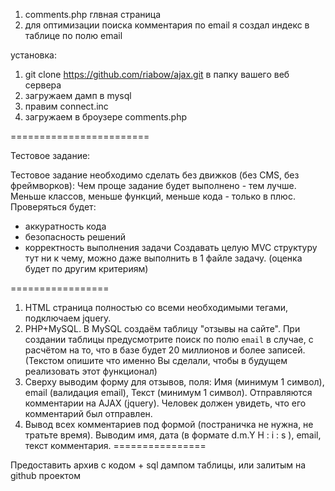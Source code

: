
1) comments.php глвная страница
2) для оптимизации поиска комментария по email  я создал индекс в таблице по полю email 



установка: 
1) git clone https://github.com/riabow/ajax.git в папку вашего веб сервера 
2) загружаем дамп в mysql 
3) правим connect.inc 
4) загружаем в броузере comments.php 



========================

Тестовое задание:

Тестовое задание необходимо сделать без движков (без CMS, без фреймворков):
Чем проще задание будет выполнено - тем лучше. Меньше классов, меньше функций, меньше кода - только в плюс. Проверяться будет:
- аккуратность кода
- безопасность решений
- корректность выполнения задачи
Создавать целую MVC структуру тут ни к чему, можно даже выполнить в 1 файле задачу. (оценка будет по другим критериям)

=================
1) HTML страница полностью со всеми необходимыми тегами, подключаем jquery.
2) PHP+MySQL. В MySQL создаём таблицу "отзывы на сайте". При создании таблицы предусмотрите поиск по полю `email` в случае, c расчётом на то, что в базе будет 20 миллионов и более записей. (Текстом опишите что именно Вы сделали, чтобы в будущем реализовать этот функционал)
3) Сверху выводим форму для отзывов, поля: Имя (минимум 1 символ), email (валидация email), Текст (минимум 1 символ). Отправляются комментарии на AJAX (jquery). Человек должен увидеть, что его комментарий был отправлен.
4) Вывод всех комментариев под формой (постраничка не нужна, не тратьте время). Выводим имя, дата (в формате d.m.Y H : i : s ), email, текст комментария.
================

Предоставить архив с кодом + sql дампом таблицы, или залитым на github проектом
